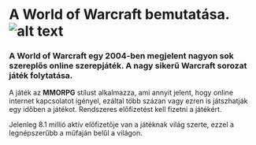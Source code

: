 # A World of Warcraft bemutatása. ![alt text](C:\Users\Eddie\Desktop\tesztautomatizálo23h2\project\WoW_icon.svg)

### A World of Warcraft egy 2004-ben megjelent nagyon sok szereplős online szerepjáték. A nagy sikerű Warcraft sorozat játék folytatása.

A játék az **MMORPG** stílust alkalmazza, ami annyit jelent, hogy online internet kapcsolatot igényel, ezáltal több százan vagy ezren is játszhatják egy időben a játékot. Rendszeres előfizetést kell fizetni a játékért.

Jelenleg 8.1 millió aktív előfizetője van a játéknak világ szerte, ezzel a legnépszerűbb a műfaján belűl a világon.
